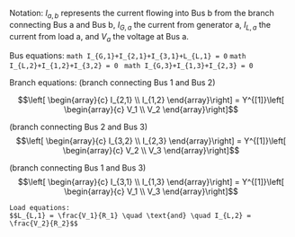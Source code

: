 Notation: $I_{a,b}$ represents the current flowing into Bus b from the branch connecting Bus a and Bus b, $I_{G,a}$ the current from generator a, $I_{L,a}$ the current from load a, and $V_a$ the voltage at Bus a.

Bus equations:
```math I_{G,1}+I_{2,1}+I_{3,1}+L_{L,1} = 0```
```math I_{L,2}+I_{1,2}+I_{3,2} = 0 ```
```math I_{G,3}+I_{1,3}+I_{2,3} = 0 ```

Branch equations:
(branch connecting Bus 1 and Bus 2)
```math
\left[ \begin{array}{c}
        I_{2,1} \\
        I_{1,2}
    \end{array}\right] = 
    Y^{[1]}\left[ \begin{array}{c}
        V_1 \\
        V_2
\end{array}\right]
```

(branch connecting Bus 2 and Bus 3)
$$\left[ \begin{array}{c}
        I_{3,2} \\
        I_{2,3}
    \end{array}\right] = 
    Y^{[1]}\left[ \begin{array}{c}
        V_2 \\
        V_3
    \end{array}\right]$$

(branch connecting Bus 1 and Bus 3)
$$\left[ \begin{array}{c}
        I_{3,1} \\
        I_{1,3}
    \end{array}\right] = 
    Y^{[1]}\left[ \begin{array}{c}
        V_1 \\
        V_3
    \end{array}\right]$$

    Load equations:
    $$L_{L,1} = \frac{V_1}{R_1} \quad \text{and} \quad I_{L,2} = \frac{V_2}{R_2}$$
